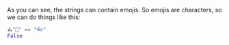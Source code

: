 As you can see, the strings can contain emojis. So emojis are characters, so we can do things like this:

``` python
ム"🍪" == "👓"
False
```

